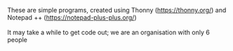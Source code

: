 These are simple programs, created using Thonny (https://thonny.org/) and Notepad ++ (https://notepad-plus-plus.org/) <br><br>
It may take a while to get code out; we are an organisation with only 6 people
